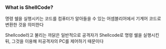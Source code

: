 ### **What is ShellCode?**

명령 쉘을 실행시키는 코드를 컴퓨터가 알아들을 수 있는 어셈블리어에서 기계어 코드로 변환한 것을 의미한다

Shellcode라고 불리는 까닭은 일반적으로 공격자가 Shellcode로 명령 쉘을 실행시킨 뒤, 그것을 이용해 피공격자의 PC를 제어하기 때문이다